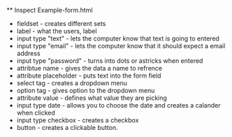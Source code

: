 ** Inspect Example-form.html
* fieldset - creates different sets 
* label - what the users, label
* input type "text" - lets the computer know that text is going to entered 
* input type "email" - lets the computer know that it should expect a email address
* input type "password" - turns into dots or astricks when entered
* attribtue name - gives the data a name to refrence 
* attribute placeholder - puts text into the form field 
* select tag - creates a dropdown menu 
* option tag - gives option to the dropdown menu
* attribute value - defines what value they are picking
* input type date - allows you to choose the date and creates a calander when clicked
* input type checkbox - creates a checkbox
* button - creates a clickable button.
